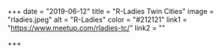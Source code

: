 +++
date = "2019-06-12"
title = "R-Ladies Twin Cities"
image = "rladies.jpeg"
alt = "R-Ladies"
color = "#212121"
link1 = "https://www.meetup.com/rladies-tc/"
link2 = ""

+++
